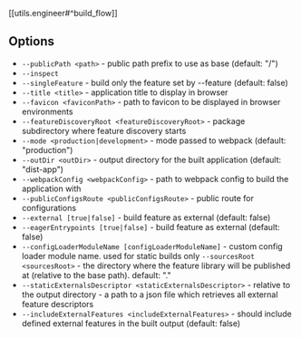 [[utils.engineer#^build_flow]]

## Options

- `--publicPath <path>` - public path prefix to use as base (default: "/")
- `--inspect`
- `--singleFeature` - build only the feature set by --feature (default: false)
- `--title <title>` - application title to display in browser
- `--favicon <faviconPath>` - path to favicon to be displayed in browser environments
- `--featureDiscoveryRoot <featureDiscoveryRoot>` - package subdirectory where feature discovery starts
- `--mode <production|development>` - mode passed to webpack (default: "production")
- `--outDir <outDir>` - output directory for the built application (default: "dist-app")
- `--webpackConfig <webpackConfig>` - path to webpack config to build the application with
- `--publicConfigsRoute <publicConfigsRoute>` - public route for configurations
- `--external [true|false]` - build feature as external (default: false)
- `--eagerEntrypoints [true|false]` - build feature as external (default: false)
- `--configLoaderModuleName [configLoaderModuleName]` - custom config loader module name. used for static builds only
  `--sourcesRoot <sourcesRoot>` - the directory where the feature library will be published at (relative to the base path). default: "."
- `--staticExternalsDescriptor <staticExternalsDescriptor>` - relative to the output directory - a path to a json file which retrieves all external feature descriptors
- `--includeExternalFeatures <includeExternalFeatures>` - should include defined external features in the built output (default: false)
